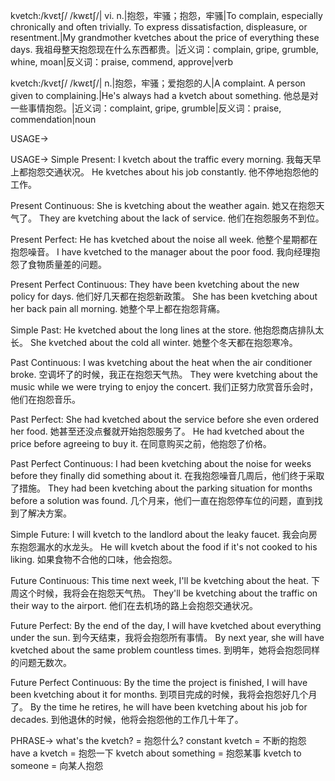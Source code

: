 kvetch:/kvɛtʃ/ /kwɛtʃ/| vi. n.|抱怨，牢骚；抱怨，牢骚|To complain, especially chronically and often trivially.  To express dissatisfaction, displeasure, or resentment.|My grandmother kvetches about the price of everything these days. 我祖母整天抱怨现在什么东西都贵。|近义词：complain, gripe, grumble, whine, moan|反义词：praise, commend, approve|verb

kvetch:/kvɛtʃ/ /kwɛtʃ/| n.|抱怨，牢骚；爱抱怨的人|A complaint. A person given to complaining.|He's always had a kvetch about something. 他总是对一些事情抱怨。|近义词：complaint, gripe, grumble|反义词：praise, commendation|noun


USAGE->

USAGE->
Simple Present:
I kvetch about the traffic every morning. 我每天早上都抱怨交通状况。
He kvetches about his job constantly.  他不停地抱怨他的工作。

Present Continuous:
She is kvetching about the weather again. 她又在抱怨天气了。
They are kvetching about the lack of service. 他们在抱怨服务不到位。

Present Perfect:
He has kvetched about the noise all week. 他整个星期都在抱怨噪音。
I have kvetched to the manager about the poor food. 我向经理抱怨了食物质量差的问题。

Present Perfect Continuous:
They have been kvetching about the new policy for days. 他们好几天都在抱怨新政策。
She has been kvetching about her back pain all morning. 她整个早上都在抱怨背痛。

Simple Past:
He kvetched about the long lines at the store. 他抱怨商店排队太长。
She kvetched about the cold all winter. 她整个冬天都在抱怨寒冷。

Past Continuous:
I was kvetching about the heat when the air conditioner broke.  空调坏了的时候，我正在抱怨天气热。
They were kvetching about the music while we were trying to enjoy the concert. 我们正努力欣赏音乐会时，他们在抱怨音乐。

Past Perfect:
She had kvetched about the service before she even ordered her food. 她甚至还没点餐就开始抱怨服务了。
He had kvetched about the price before agreeing to buy it. 在同意购买之前，他抱怨了价格。

Past Perfect Continuous:
I had been kvetching about the noise for weeks before they finally did something about it.  在我抱怨噪音几周后，他们终于采取了措施。
They had been kvetching about the parking situation for months before a solution was found.  几个月来，他们一直在抱怨停车位的问题，直到找到了解决方案。


Simple Future:
I will kvetch to the landlord about the leaky faucet. 我会向房东抱怨漏水的水龙头。
He will kvetch about the food if it's not cooked to his liking. 如果食物不合他的口味，他会抱怨。

Future Continuous:
This time next week, I'll be kvetching about the heat.  下周这个时候，我将会在抱怨天气热。
They'll be kvetching about the traffic on their way to the airport.  他们在去机场的路上会抱怨交通状况。

Future Perfect:
By the end of the day, I will have kvetched about everything under the sun. 到今天结束，我将会抱怨所有事情。
By next year, she will have kvetched about the same problem countless times. 到明年，她将会抱怨同样的问题无数次。


Future Perfect Continuous:
By the time the project is finished, I will have been kvetching about it for months. 到项目完成的时候，我将会抱怨好几个月了。
By the time he retires, he will have been kvetching about his job for decades. 到他退休的时候，他将会抱怨他的工作几十年了。


PHRASE->
what's the kvetch? = 抱怨什么?
constant kvetch = 不断的抱怨
have a kvetch = 抱怨一下
kvetch about something = 抱怨某事
kvetch to someone = 向某人抱怨
